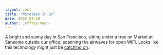 ```yaml
---
layout: post
title: "Wireless in SF"
date: 2002-07-30
author: Jeffrey Veen
---
```

A bright and sunny day in San Francisco, sitting under a tree on Market at Sansome outside our office, scanning the airwaves for open WiFi. Looks like this technology might just be <a href="http://veen.com/jeff/80211.gif">catching on</a>.

